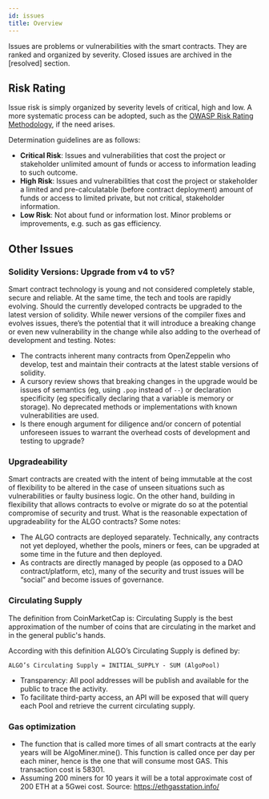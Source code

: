 ```yaml
---
id: issues
title: Overview
---
```


Issues are problems or vulnerabilities with the smart contracts. They are ranked and organized by severity. Closed issues are archived in the [resolved] section.

## Risk Rating

Issue risk is simply organized by severity levels of critical, high and low. A more systematic process can be adopted, such as the [OWASP Risk Rating Methodology](https://www.owasp.org/index.php/OWASP_Risk_Rating_Methodology), if the need arises.

Determination guidelines are as follows:

- **Critical Risk**: Issues and vulnerabilities that cost the project or stakeholder unlimited amount of funds or access to information leading to such outcome.
- **High Risk**: Issues and vulnerabilities that cost the project or stakeholder a limited and pre-calculatable (before contract deployment) amount of funds or access to limited private, but not critical, stakeholder information.
- **Low Risk**: Not about fund or information lost. Minor problems or improvements, e.g. such as gas efficiency.

## Other Issues

### Solidity Versions: Upgrade from v4 to v5?

Smart contract technology is young and not considered completely stable, secure and reliable. At the same time, the tech and tools are rapidly evolving. Should the currently developed contracts be upgraded to the latest version of solidity. While newer versions of the compiler fixes and evolves issues, there’s the potential that it will introduce a breaking change or even new vulnerability in the change while also adding to the overhead of development and testing. Notes:
- The contracts inherent many contracts from OpenZeppelin who develop, test and maintain their contracts at the latest stable versions of solidity. 
- A cursory review shows that breaking changes in the upgrade would be issues of semantics (eg, using `.pop` instead of `--`) or declaration specificity (eg specifically declaring that a variable is memory or storage). No deprecated methods or implementations with known vulnerabilities are used.
- Is there enough argument for diligence and/or concern of potential unforeseen issues to warrant the overhead costs of development and testing to upgrade?


### Upgradeability

Smart contracts are created with the intent of being immutable at the cost of flexibility to be altered in the case of unseen situations such as vulnerabilities or faulty business logic. On the other hand, building in flexibility that allows contracts to evolve or migrate do so at the potential compromise of security and trust. What is the reasonable expectation of upgradeability for the ALGO contracts? Some notes:

- The ALGO contracts are deployed separately. Technically, any contracts not yet deployed, whether the pools, miners or fees, can be upgraded at some time in the future and then deployed. 
- As contracts are directly managed by people (as opposed to a DAO contract/platform, etc), many of the security and trust issues will be “social” and become issues of governance.

### Circulating Supply

The definition from CoinMarketCap is:
Circulating Supply is the best approximation of the number of coins that are circulating in the market and in the general public's hands.

According with this definition ALGO’s Circulating Supply is defined by:

```
ALGO’s Circulating Supply = INITIAL_SUPPLY - SUM (AlgoPool)
```

- Transparency: All pool addresses will be publish and available for the public to trace the activity.
- To facilitate third-party access, an API will be exposed that will query each Pool and retrieve the current circulating supply.



### Gas optimization

- The function that is called more times of all smart contracts at the early years will be AlgoMiner.mine(). This function is called once per day per each miner, hence is the one that will consume most GAS. This transaction cost is 58301.
- Assuming 200 miners for 10 years it will be a total approximate cost of 200 ETH at a 5Gwei cost. Source: https://ethgasstation.info/

